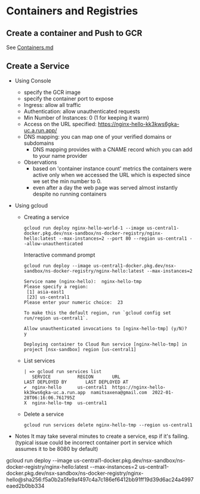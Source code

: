 # Containers and Registries

## Create a container and Push to GCR
   See [Containers.md](Containers.md)

## Create a Service
  * Using Console
    * specify the GCR image
    * specify the container port to expose
    * Ingress: allow all traffic
    * Authentication: allow unauthenticated requests
    * Min Number of Instances: 0 (1 for keeping it warm)
    * Access on the URL specified: https://nginx-hello-kk3kws6gka-uc.a.run.app/
    * DNS mapping: you can map one of your verified domains or subdomains
      * DNS mapping provides with a CNAME record which you can add to your name provider
    * Observations
      * based on 'container instance count'  metrics the containers were active only when we accessed the URL which is expected since we set the min number to 0.
      * even after a day the web page was served almost instantly despite no running containers
  * Using gcloud
    * Creating a service
      ```
      gcloud run deploy nginx-hello-world-1 --image us-central1-docker.pkg.dev/nsx-sandbox/ns-docker-registry/nginx-hello:latest --max-instances=2 --port 80 --region us-central1 --allow-unauthenticated
      ```

      Interactive command prompt
      ```
      gcloud run deploy --image us-central1-docker.pkg.dev/nsx-sandbox/ns-docker-registry/nginx-hello:latest --max-instances=2
      
      Service name (nginx-hello):  nginx-hello-tmp
      Please specify a region:
       [1] asia-east1
       [23] us-central1
      Please enter your numeric choice:  23

      To make this the default region, run `gcloud config set run/region us-central1`.

      Allow unauthenticated invocations to [nginx-hello-tmp] (y/N)?  y

      Deploying container to Cloud Run service [nginx-hello-tmp] in project [nsx-sandbox] region [us-central1]
      ```    
    * List services
      ```
      | => gcloud run services list
         SERVICE          REGION       URL                                          LAST DEPLOYED BY       LAST DEPLOYED AT
      ✔  nginx-hello      us-central1  https://nginx-hello-kk3kws6gka-uc.a.run.app  namitsaxena@gmail.com  2022-01-28T06:16:06.761795Z
      X  nginx-hello-tmp  us-central1
      ```
    * Delete a service
      ```
      gcloud run services delete nginx-hello-tmp --region us-central1
      ```  

  * Notes
    It may take several minutes to create a service, esp if it's failing. (typical issue could be incorrect container port in service which assumes it to be 8080 by default)


gcloud run deploy --image us-central1-docker.pkg.dev/nsx-sandbox/ns-docker-registry/nginx-hello:latest --max-instances=2
us-central1-docker.pkg.dev/nsx-sandbox/ns-docker-registry/nginx-hello@sha256:f5a0b2a5fe9af497c4a7c186ef6412bb91ff19d39d6ac24a4997eaed2b0bb334
